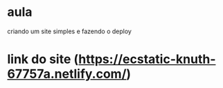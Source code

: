 # aula
criando um site simples e fazendo o deploy

# link do site (https://ecstatic-knuth-67757a.netlify.com/)
